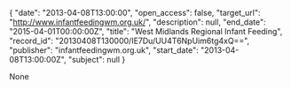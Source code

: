 {
  "date": "2013-04-08T13:00:00", 
  "open_access": false, 
  "target_url": "http://www.infantfeedingwm.org.uk/", 
  "description": null, 
  "end_date": "2015-04-01T00:00:00Z", 
  "title": "West Midlands Regional Infant Feeding", 
  "record_id": "20130408T130000/IE7Du/UU4T6NpUim6tg4xQ==", 
  "publisher": "infantfeedingwm.org.uk", 
  "start_date": "2013-04-08T13:00:00Z", 
  "subject": null
}

None